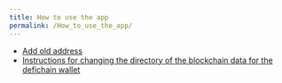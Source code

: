 ```yaml
---
title: How to use the app
permalink: /How_to_use_the_app/
---
```


- [Add old address](/Add_old_address "wikilink")
- [Instructions for changing the directory of the blockchain data for
  the defichain wallet](/Blockchain_folder "wikilink")